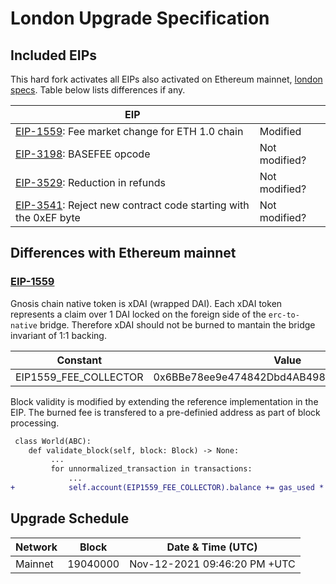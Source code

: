 # London Upgrade Specification

## Included EIPs

This hard fork activates all EIPs also activated on Ethereum mainnet, [london specs](https://github.com/ethereum/execution-specs/blob/master/network-upgrades/mainnet-upgrades/london.md). Table below lists differences if any.

| EIP |  |
| - | - |
| [EIP-1559](https://eips.ethereum.org/EIPS/eip-1559): Fee market change for ETH 1.0 chain                  | Modified
| [EIP-3198](https://eips.ethereum.org/EIPS/eip-3198): BASEFEE opcode                                       | Not modified?
| [EIP-3529](https://eips.ethereum.org/EIPS/eip-3529): Reduction in refunds                                 | Not modified?
| [EIP-3541](https://eips.ethereum.org/EIPS/eip-3541): Reject new contract code starting with the 0xEF byte | Not modified?

## Differences with Ethereum mainnet

### [EIP-1559](https://eips.ethereum.org/EIPS/eip-1559)

Gnosis chain native token is xDAI (wrapped DAI). Each xDAI token represents a claim over 1 DAI locked on the foreign side of the `erc-to-native` bridge. Therefore xDAI should not be burned to mantain the bridge invariant of 1:1 backing.

| Constant | Value |
| - | - |
| EIP1559_FEE_COLLECTOR | 0x6BBe78ee9e474842Dbd4AB4987b3CeFE88426A92 |

Block validity is modified by extending the reference implementation in the EIP. The burned fee is transfered to a pre-definied address as part of block processing.

```diff
 class World(ABC):
 	def validate_block(self, block: Block) -> None:
         ...
         for unnormalized_transaction in transactions:
             ...
+            self.account(EIP1559_FEE_COLLECTOR).balance += gas_used * block.base_fee_per_gas
```

## Upgrade Schedule

| Network | Block    | Date & Time (UTC)             | 
| ------- | -------- | ----------------------------- | 
| Mainnet | 19040000 | Nov-12-2021 09:46:20 PM +UTC  | 

